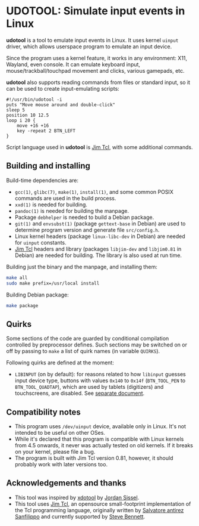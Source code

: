 # UDOTOOL: Simulate input events in Linux

**udotool** is a tool to emulate input events in Linux. It uses
kernel `uinput` driver, which allows userspace program to emulate
an input device.

Since the program uses a kernel feature, it works in any environment:
X11, Wayland, even console. It can emulate keyboard input,
mouse/trackball/touchpad movement and clicks, various gamepads, etc.

**udotool** also supports reading commands from files or standard
input, so it can be used to create input-emulating scripts:

```
#!/usr/bin/udotool -i
puts "Move mouse around and double-click"
sleep 5
position 10 12.5
loop i 20 {
    move +16 +16
    key -repeat 2 BTN_LEFT
}
```

Script language used in **udotool** is [Jim Tcl](http://jim.tcl.tk/),
with some additional commands.

## Building and installing

Build-time dependencies are:

- `gcc(1)`, `glibc(7)`, `make(1)`, `install(1)`, and some common POSIX
  commands are used in the build process.
- `xxd(1)` is needed for building.
- `pandoc(1)` is needed for building the manpage.
- Package `debhelper` is needed to build a Debian package.
- `git(1)` and `envsubst(1)` (package `gettext-base` in Debian) are used to
  determine program version and generate file `src/config.h`.
- Linux kernel headers (package `linux-libc-dev` in Debian) are needed for
  `uinput` constants.
- [Jim Tcl](http://jim.tcl.tk/) headers and library (packages `libjim-dev`
  and `libjim0.81` in Debian) are needed for building. The library is also
  used at run time.

Building just the binary and the manpage, and installing them:

```sh
make all
sudo make prefix=/usr/local install
```

Building Debian package:

```sh
make package
```

## Quirks

Some sections of the code are guarded by conditional compilation controlled
by preprocessor defines. Such sections may be switched on or off by passing
to `make` a list of quirk names (in variable `QUIRKS`).

Following quirks are defined at the moment:

- `LIBINPUT` (on by default): for reasons related to how `libinput` guesses
  input device type, buttons with values `0x140` to `0x14f` (`BTN_TOOL_PEN`
  to `BTN_TOOL_QUADTAP`), which are used by tablets (digitizers) and
  touchscreens, are disabled. See [separate document](doc/QUIRK-LIBINPUT.md).

## Compatibility notes

- This program uses `/dev/uinput` device, available only in Linux. It's
  not intended to be useful on other OSes.
- While it's declared that this program is compatible with Linux kernels
  from 4.5 onwards, it never was actually tested on old kernels. If it
  breaks on your kernel, please file a bug.
- The program is built with Jim Tcl version 0.81, however, it should
  probably work with later versions too.

## Acknowledgements and thanks

- This tool was inspired by [xdotool](https://github.com/jordansissel/xdotool)
  by [Jordan Sissel](https://github.com/jordansissel).
- This tool uses [Jim Tcl](http://jim.tcl.tk/), an opensource small-footprint
  implementation of the Tcl programming language, originally written by
  [Salvatore antirez Sanfilippo](http://www.invece.org/) and currently
  supported by [Steve Bennett](mailto:steveb@workware.net.au).

